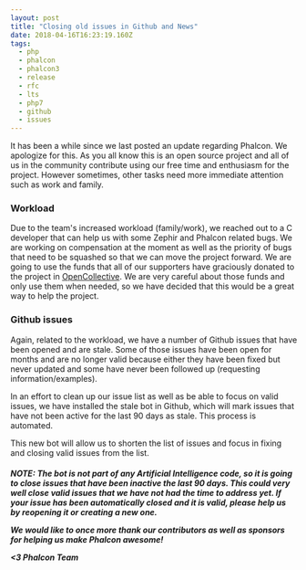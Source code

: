 ```yaml
---
layout: post
title: "Closing old issues in Github and News"
date: 2018-04-16T16:23:19.160Z
tags:
  - php
  - phalcon
  - phalcon3
  - release
  - rfc
  - lts
  - php7
  - github
  - issues
---
```

It has been a while since we last posted an update regarding Phalcon. We apologize for this. As you all know this is an open source project and all of us in the community contribute using our free time and enthusiasm for the project. However sometimes, other tasks need more immediate attention such as work and family.
<!--more-->
### Workload
Due to the team's increased workload (family/work), we reached out to a C developer that can help us with some Zephir and Phalcon related bugs. We are working on compensation at the moment as well as the priority of bugs that need to be squashed so that we can move the project forward. We are going to use the funds that all of our supporters have graciously donated to the project in [OpenCollective](http://opencollective.com/phalcon). We are very careful about those funds and only use them when needed, so we have decided that this would be a great way to help the project. 

### Github issues
Again, related to the workload, we have a number of Github issues that have been opened and are stale. Some of those issues have been open for months and are no longer valid because either they have been fixed but never updated and some have never been followed up (requesting information/examples).

In an effort to clean up our issue list as well as be able to focus on valid issues, we have installed the stale bot in Github, which will mark issues that have not been active for the last 90 days as stale. This process is automated.

This new bot will allow us to shorten the list of issues and focus in fixing and closing valid issues from the list. 

<h5 class="alert alert-danger">
<strong>NOTE</strong>: The bot is not part of any Artificial Intelligence code, so it is going to close issues that have been inactive the last 90 days. This could very well close valid issues that we have not had the time to address yet. If your issue has been automatically closed and it is valid, please help us by reopening it or creating a new one.  
</div>

We would like to once more thank our contributors as well as sponsors for helping us make Phalcon awesome!


<3 Phalcon Team

